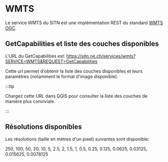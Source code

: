 # WMTS

Le service WMTS du SITN est une implémentation REST du standard [WMTS OGC](http://www.opengeospatial.org/standards/wmts).

## GetCapabilities et liste des couches disponibles

L'URL du GetCapabilities est:
https://sitn.ne.ch/services/wmts?SERVICE=WMTS&REQUEST=GetCapabilities

Cette url permet d'obtenir la liste des couches disponibles et leurs paramètres (notamment le format d'image disponible).

:::tip

Chargez cette URL dans QGIS pour consulter la liste des couches de manière plus conviviale.

:::

## Résolutions disponibles

Les résolutions (taille en mètres d'un pixel) suivantes sont disponible:

250, 100, 50, 20, 10, 5, 2.5, 2, 1.5, 1, 0.5, 0.25, 0.125, 0.0625, 0.03125, 0.015625, 0.0078125
